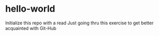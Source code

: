 # hello-world
Initialize this repo with a read
Just going thru this exercise to get better acquainted with Git-Hub
